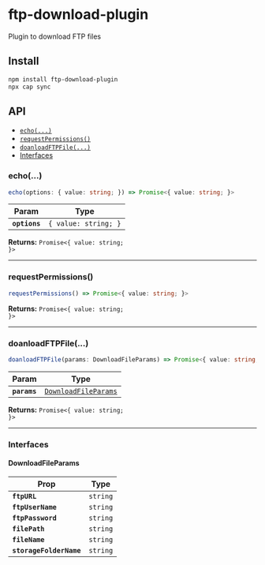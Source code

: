# ftp-download-plugin

Plugin to download FTP files

## Install

```bash
npm install ftp-download-plugin
npx cap sync
```

## API

<docgen-index>

* [`echo(...)`](#echo)
* [`requestPermissions()`](#requestpermissions)
* [`doanloadFTPFile(...)`](#doanloadftpfile)
* [Interfaces](#interfaces)

</docgen-index>

<docgen-api>
<!--Update the source file JSDoc comments and rerun docgen to update the docs below-->

### echo(...)

```typescript
echo(options: { value: string; }) => Promise<{ value: string; }>
```

| Param         | Type                            |
| ------------- | ------------------------------- |
| **`options`** | <code>{ value: string; }</code> |

**Returns:** <code>Promise&lt;{ value: string; }&gt;</code>

--------------------


### requestPermissions()

```typescript
requestPermissions() => Promise<{ value: string; }>
```

**Returns:** <code>Promise&lt;{ value: string; }&gt;</code>

--------------------


### doanloadFTPFile(...)

```typescript
doanloadFTPFile(params: DownloadFileParams) => Promise<{ value: string; }>
```

| Param        | Type                                                              |
| ------------ | ----------------------------------------------------------------- |
| **`params`** | <code><a href="#downloadfileparams">DownloadFileParams</a></code> |

**Returns:** <code>Promise&lt;{ value: string; }&gt;</code>

--------------------


### Interfaces


#### DownloadFileParams

| Prop                    | Type                |
| ----------------------- | ------------------- |
| **`ftpURL`**            | <code>string</code> |
| **`ftpUserName`**       | <code>string</code> |
| **`ftpPassword`**       | <code>string</code> |
| **`filePath`**          | <code>string</code> |
| **`fileName`**          | <code>string</code> |
| **`storageFolderName`** | <code>string</code> |

</docgen-api>
